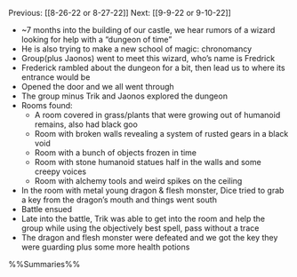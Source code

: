 Previous: [[8-26-22 or 8-27-22]]
Next: [[9-9-22 or 9-10-22]]

- ~7 months into the building of our castle, we hear rumors of a wizard looking for help with a “dungeon of time”
- He is also trying to make a new school of magic: chronomancy
- Group(plus Jaonos) went to meet this wizard, who’s name is Fredrick
- Frederick rambled about the dungeon for a bit, then lead us to where its entrance would be
- Opened the door and we all went through
- The group minus Trik and Jaonos explored the dungeon
- Rooms found:
	- A room covered in grass/plants that were growing out of humanoid remains, also had black goo
	- Room with broken walls revealing a system of rusted gears in a black void
	- Room with a bunch of objects frozen in time
	- Room with stone humanoid statues half in the walls and some creepy voices
	- Room with alchemy tools and weird spikes on the ceiling
- In the room with metal young dragon & flesh monster, Dice tried to grab a key from the dragon’s mouth and things went south
- Battle ensued
- Late into the battle, Trik was able to get into the room and help the group while using the objectively best spell, pass without a trace
- The dragon and flesh monster were defeated and we got the key they were guarding plus some more health potions

%%Summaries%%